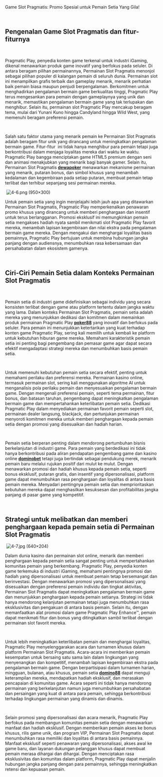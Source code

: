 <p>Game Slot Pragmatis: Promo Spesial untuk Pemain Setia Yang Gila!</p>
<p>&nbsp;</p>
<h2>Pengenalan Game Slot Pragmatis dan fitur-fiturnya</h2>
<p>&nbsp;</p>
<p>Pragmatic Play, penyedia konten game terkenal untuk industri iGaming, dikenal menawarkan produk game inovatif yang berfokus pada seluler. Di antara beragam pilihan permainannya, Permainan Slot Pragmatis menonjol sebagai pilihan populer di kalangan pemain di seluruh dunia. Permainan slot ini menampilkan grafis terbaik dan gameplay menarik, menarik perhatian baik pemain biasa maupun penjudi berpengalaman. Berkomitmen untuk menghadirkan pengalaman bermain game berkualitas tinggi, Pragmatic Play terus mengesankan para pemain dengan gameplaynya yang unik dan menarik, memastikan pengalaman bermain game yang tak terlupakan dan menghibur. Selain itu, permainan slot Pragmatic Play mencakup beragam tema, mulai dari Yunani Kuno hingga Candyland hingga Wild West, yang memenuhi beragam preferensi pemain.</p>
<p>&nbsp;</p>
<p>Salah satu faktor utama yang menarik pemain ke Permainan Slot Pragmatis adalah beragam fitur unik yang dirancang untuk meningkatkan pengalaman bermain game. Fitur-fitur &nbsp;ini tidak hanya menghibur para pemain tetapi juga berkontribusi dalam menjaga loyalitas mereka dari waktu ke waktu. Pragmatic Play bangga menciptakan game HTML5 premium dengan seni dan animasi menakjubkan yang menarik bagi banyak gamer. Selain itu, Permainan Slot Pragmatis <strong><a href="https://45.84.0.243/">dewapoker</a></strong> menawarkan mekanisme permainan yang menarik, putaran bonus, dan simbol khusus yang menambah kedalaman dan kegembiraan pada setiap putaran, membuat pemain tetap terlibat dan terhibur sepanjang sesi permainan mereka.</p>
<p>&nbsp;<img src="https://i.ibb.co/j40hMSt/4-6.png" alt="4-6.png (950&times;300)" /></p>
<p>Untuk pemain setia yang ingin menjelajahi lebih jauh apa yang ditawarkan Permainan Slot Pragmatis, Pragmatic Play memperkenalkan penawaran promo khusus yang dirancang untuk memberi penghargaan dan insentif untuk terus berlangganan. Promosi eksklusif ini memungkinkan pemain setia mengakses hadiah nyata sambil menikmati slot Pragmatic Play favorit mereka, menambah lapisan kegembiraan dan nilai ekstra pada pengalaman bermain game mereka. Dengan mengakui dan menghargai loyalitas basis pemainnya, Pragmatic Play bertujuan untuk membina hubungan jangka panjang dengan audiensnya, menumbuhkan rasa kebersamaan dan persahabatan dalam ekosistem gamenya.</p>
<p>&nbsp;</p>
<h2>Ciri-Ciri Pemain Setia dalam Konteks Permainan Slot Pragmatis</h2>
<p>&nbsp;</p>
<p>Pemain setia di industri game didefinisikan sebagai individu yang secara konsisten terlibat dengan game atau platform tertentu dalam jangka waktu yang lama. Dalam konteks Permainan Slot Pragmatis, pemain setia adalah mereka yang menunjukkan dedikasi dan komitmen dalam memainkan produk permainan Pragmatic Play <strong><a href="https://185.170.212.56/">poker88</a></strong> yang inovatif dan berfokus pada seluler. Para pemain ini menunjukkan ketertarikan yang kuat terhadap konten game Pragmatic Play, sering kali memilih untuk kembali ke platform untuk kebutuhan hiburan game mereka. Memahami karakteristik pemain setia ini penting bagi pengembang dan pemasar game agar dapat secara efektif mengadaptasi strategi mereka dan menumbuhkan basis pemain setia.</p>
<p>&nbsp;</p>
<p>Untuk memenuhi kebutuhan pemain setia secara efektif, penting untuk memahami perilaku dan preferensi mereka. Permainan kasino online, termasuk permainan slot, sering kali menggunakan algoritme AI untuk menganalisis pola perilaku pemain dan menyesuaikan pengalaman bermain game. Dengan mengenali preferensi pemain, seperti tema permainan, fitur bonus, dan batasan taruhan, pengembang dapat meningkatkan pengalaman bermain game dan mempertahankan keterlibatan pemain setia. Dedikasi Pragmatic Play dalam menyediakan permainan favorit pemain seperti slot, permainan dealer langsung, blackjack, dan pertunjukan permainan menyoroti komitmen mereka untuk memberi penghargaan kepada pemain setia dengan promosi yang disesuaikan dan hadiah harian.</p>
<p>&nbsp;</p>
<p>Pemain setia berperan penting dalam mendorong pertumbuhan bisnis berkelanjutan di industri game. Para pemain yang berdedikasi ini tidak hanya berkontribusi pada aliran pendapatan pengembang game dan kasino online <strong><a href="https://31.14.238.81/">dominobet</a></strong> tetapi juga bertindak sebagai pendukung merek, menarik pemain baru melalui rujukan positif dari mulut ke mulut. Dengan menawarkan promosi dan hadiah khusus kepada pemain setia, seperti bonus eksklusif, putaran gratis, dan insentif yang dipersonalisasi, platform game dapat menumbuhkan rasa penghargaan dan loyalitas di antara basis pemain mereka. Menyadari pentingnya pemain setia dan memprioritaskan kebutuhan mereka dapat menghasilkan kesuksesan dan profitabilitas jangka panjang di pasar game yang kompetitif.</p>
<p>&nbsp;</p>
<h2>Strategi untuk melibatkan dan memberi penghargaan kepada pemain setia di Permainan Slot Pragmatis</h2>
<p>&nbsp;<img src="https://i.ibb.co/Y3pCyGD/4-7.jpg" alt="4-7.jpg (640&times;204)" /></p>
<p>Dalam dunia kasino dan permainan slot online, menarik dan memberi penghargaan kepada pemain setia sangat penting untuk mempertahankan komunitas pemain yang berkembang. Pragmatic Play, penyedia konten game terkemuka di industri iGaming, memahami pentingnya promosi dan hadiah yang dipersonalisasi untuk membuat pemain tetap bersemangat dan berinvestasi. Dengan menawarkan promosi yang dipersonalisasi yang disesuaikan dengan preferensi pemain individu dan tingkat aktivitas, Permainan Slot Pragmatis dapat meningkatkan pengalaman bermain game dan menunjukkan penghargaan kepada pemain setianya. Strategi ini tidak hanya mendorong kelanjutan permainan tetapi juga menumbuhkan rasa eksklusivitas dan pengakuan di antara basis pemain. Selain itu, dengan memanfaatkan alat promosi dalam game Pragmatic Play Enhance&trade;, pemain dapat menikmati fitur dan bonus yang ditingkatkan sambil terlibat dengan permainan slot favorit mereka.</p>
<p>&nbsp;</p>
<p>Untuk lebih meningkatkan keterlibatan pemain dan menghargai loyalitas, Pragmatic Play menyelenggarakan acara dan turnamen khusus dalam platform Permainan Slot Pragmatis. Acara-acara ini memberikan pemain kesempatan untuk bersaing satu sama lain dalam lingkungan yang menyenangkan dan kompetitif, menambah lapisan kegembiraan ekstra pada pengalaman bermain game. Dengan berpartisipasi dalam turnamen harian, mingguan, bulanan, atau khusus, pemain setia <strong><a href="https://67.205.148.8/">domino88</a></strong> dapat menguji keterampilan mereka, mendapatkan hadiah eksklusif, dan merasakan pencapaian di komunitas game. Acara seperti ini tidak hanya mendorong permainan yang berkelanjutan namun juga menumbuhkan persahabatan dan persaingan yang kuat di antara para pemain, sehingga berkontribusi terhadap lingkungan permainan yang dinamis dan dinamis.</p>
<p>&nbsp;</p>
<p>Selain promosi yang dipersonalisasi dan acara menarik, Pragmatic Play berfokus pada membangun komunitas pemain setia dengan menawarkan manfaat dan hadiah eksklusif. Dengan memberikan pemain akses ke bonus khusus, rilis game unik, dan program VIP, Permainan Slot Pragmatis dapat menumbuhkan rasa memiliki dan loyalitas di antara basis pemainnya. Manfaat eksklusif seperti penawaran yang dipersonalisasi, akses awal ke game baru, dan layanan dukungan pelanggan khusus dapat membuat pemain merasa dihargai dan dihargai. Dengan menciptakan rasa eksklusivitas dan komunitas dalam platform, Pragmatic Play dapat menjalin hubungan jangka panjang dengan para pemainnya, sehingga meningkatkan retensi dan kepuasan pemain.</p>
